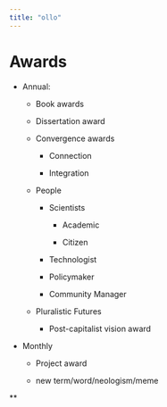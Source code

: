 ```yaml
---
title: "ollo"
---
```


# Awards


-   Annual:
    

	-   Book awards

	-   Dissertation award

	-   Convergence awards


		-   Connection

		-   Integration


	-   People 


		-   Scientists 


			-   Academic 

			-   Citizen 


		-   Technologist

		-   Policymaker

		-   Community Manager 


	-   Pluralistic Futures


		-   Post-capitalist vision award


-   Monthly 
    

	-   Project award

	-   new term/word/neologism/meme
    



**